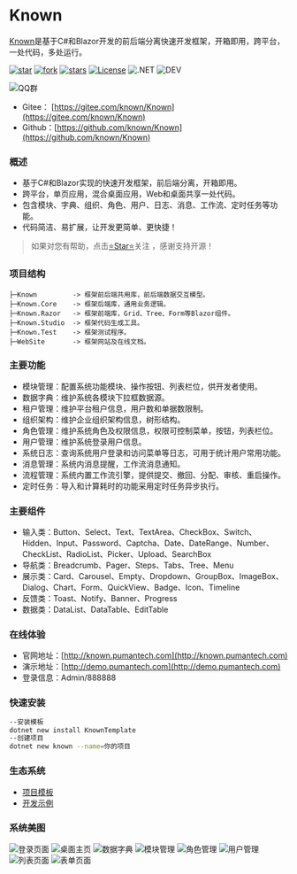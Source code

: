 # Known

[Known](https://gitee.com/known/Known)是基于C#和Blazor开发的前后端分离快速开发框架，开箱即用，跨平台，一处代码，多处运行。

[![star](https://gitee.com/known/Known/badge/star.svg?theme=dark)](https://gitee.com/known/Known/stargazers)
[![fork](https://gitee.com/known/Known/badge/fork.svg?theme=dark)](https://gitee.com/known/Known/members)
[![stars](https://img.shields.io/github/stars/known/known?color=%231890FF)](https://github.com/known/Known)
[![License](https://img.shields.io/badge/license-Apache2-yellow)](https://gitee.com/known/Known/blob/master/LICENSE)
![.NET](https://img.shields.io/badge/.NET-7.0-green)
![DEV](https://img.shields.io/badge/DEV-VS2022-brightgreen)

![QQ群](https://img.shields.io/badge/QQ群-865982686-blue)

- Gitee： [https://gitee.com/known/Known](https://gitee.com/known/Known)
- Github：[https://github.com/known/Known](https://github.com/known/Known)

### 概述

- 基于C#和Blazor实现的快速开发框架，前后端分离，开箱即用。
- 跨平台，单页应用，混合桌面应用，Web和桌面共享一处代码。
- 包含模块、字典、组织、角色、用户、日志、消息、工作流、定时任务等功能。
- 代码简洁、易扩展，让开发更简单、更快捷！

> 如果对您有帮助，点击[⭐Star⭐](https://gitee.com/known/Known)关注 ，感谢支持开源！

### 项目结构

```
├─Known         -> 框架前后端共用库，前后端数据交互模型。
├─Known.Core    -> 框架后端库，通用业务逻辑。
├─Known.Razor   -> 框架前端库，Grid、Tree、Form等Blazor组件。
├─Known.Studio  -> 框架代码生成工具。
├─Known.Test    -> 框架测试程序。
├─WebSite       -> 框架网站及在线文档。
```

### 主要功能

- 模块管理：配置系统功能模块、操作按钮、列表栏位，供开发者使用。
- 数据字典：维护系统各模块下拉框数据源。
- 租户管理：维护平台租户信息，用户数和单据数限制。
- 组织架构：维护企业组织架构信息，树形结构。
- 角色管理：维护系统角色及权限信息，权限可控制菜单，按钮，列表栏位。
- 用户管理：维护系统登录用户信息。
- 系统日志：查询系统用户登录和访问菜单等日志，可用于统计用户常用功能。
- 消息管理：系统内消息提醒，工作流消息通知。
- 流程管理：系统内置工作流引擎，提供提交、撤回、分配、审核、重启操作。
- 定时任务：导入和计算耗时的功能采用定时任务异步执行。

### 主要组件

- 输入类：Button、Select、Text、TextArea、CheckBox、Switch、Hidden、Input、Password、Captcha、Date、DateRange、Number、CheckList、RadioList、Picker、Upload、SearchBox
- 导航类：Breadcrumb、Pager、Steps、Tabs、Tree、Menu
- 展示类：Card、Carousel、Empty、Dropdown、GroupBox、ImageBox、Dialog、Chart、Form、QuickView、Badge、Icon、Timeline
- 反馈类：Toast、Notify、Banner、Progress
- 数据类：DataList、DataTable、EditTable

### 在线体验

- 官网地址：[http://known.pumantech.com](http://known.pumantech.com)
- 演示地址：[http://demo.pumantech.com](http://demo.pumantech.com)
- 登录信息：Admin/888888

### 快速安装

```bash
--安装模板
dotnet new install KnownTemplate
--创建项目
dotnet new known --name=你的项目
```

### 生态系统

- [项目模板](https://gitee.com/known/known-template)
- [开发示例](https://gitee.com/known/known-sample)

### 系统美图

![登录页面](https://foruda.gitee.com/images/1688121567850878119/aeb0ba7c_14334.png "屏幕截图")
![桌面主页](https://foruda.gitee.com/images/1688092817417883098/53a1da51_14334.png "屏幕截图")
![数据字典](https://foruda.gitee.com/images/1688121245593898303/e45b1e89_14334.png "屏幕截图")
![模块管理](https://foruda.gitee.com/images/1688121372620870803/ca564f91_14334.png "屏幕截图")
![角色管理](https://foruda.gitee.com/images/1688121430233035965/c6e8df7f_14334.png "屏幕截图")
![用户管理](https://foruda.gitee.com/images/1688121486294777387/218d0eb9_14334.png "屏幕截图")
![列表页面](https://foruda.gitee.com/images/1688093103502236712/7ad4f573_14334.png "屏幕截图")
![表单页面](https://foruda.gitee.com/images/1688093130502934536/ee69a56f_14334.png "屏幕截图")
